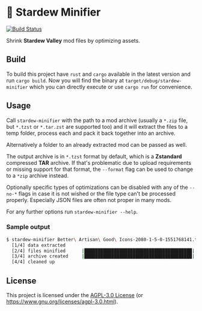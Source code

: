 # 🤖 Stardew Minifier

[![Build Status][build-img]][build-url]

[build-img]: https://img.shields.io/github/workflow/status/dnaka91/stardew-minifier/CI/main?style=for-the-badge
[build-url]: https://github.com/dnaka91/stardew-minifier/actions?query=workflow%3ACI

Shrink **Stardew Valley** mod files by optimizing assets.

## Build

To build this project have `rust` and `cargo` available in the latest version and run `cargo build`.
Now you will find the binary at `target/debug/stardew-minifier` which you can directly execute or
use `cargo run` for convenience.

## Usage

Call `stardew-minifier` with the path to a mod archive (usually a `*.zip` file, but `*.tzst` or
`*.tar.zst` are supported too) and it will extract the files to a temp folder, process each and pack
it back together into an archive.

Alternatively a folder to an already extracted mod can be passed as well.

The output archive is in `*.tzst` format by default, which is a **Zstandard** compressed **TAR**
archive. If that's problematic due to upload requirements or missing support for that format, the
`--format` flag can be used to change to a `*zip` archive instead.

Optionally specific types of optimizations can be disabled with any of the `--no-*` flags in case
it is not wished or the file type can't be processed properly. Especially JSON files are often not
proper in many mods.

For any further options run `stardew-minifier --help`.

### Sample output

```sh
$ stardew-minifier Better\ Artisan\ Good\ Icons-2080-1-5-0-1551768141.tzst
  [1/4] data extracted
  [2/4] files minified      |████████████████████████████████████████|     10 / 10 (0s)
  [3/4] archive created     |████████████████████████████████████████|     10 / 10 (0s)
  [4/4] cleaned up
```

## License

This project is licensed under the [AGPL-3.0 License](LICENSE) (or
<https://www.gnu.org/licenses/agpl-3.0.html>).
